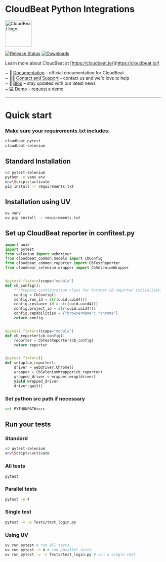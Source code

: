 # CloudBeat Python Integrations

[<img src="https://cdn.prod.website-files.com/5e5fd6a35f35b720bfd3198a/5e9c149f9ba5991a3901422b_cloudbeat_logo_png.webp" height="85px" alt="CloudBeat logo"/>](https://cloudbeat.io/ "CloudBeat")

[![Release
Status](https://img.shields.io/pypi/v/cloudbeat-common)](https://pypi.python.org/pypi/cloudbeat-common)
[![Downloads](https://img.shields.io/pypi/dm/cloudbeat-common)](https://pypi.python.org/pypi/cloudbeat-common)

Learn more about CloudBeat at [https://cloudbeat.io/](https://cloudbeat.io/)

~ 🧾 [Documentation](https://docs.cloudbeat.io/python-pytest) – official documentation for CloudBeat <br>
~ 🙋🏻 [Contact and Support](https://www.cloudbeat.io/contact) – contact us and we'd love to help <br>
~ 📣 [Blog](https://www.cloudbeat.io/blog) – stay updated with our latest news <br>
~ 💻 [Demo](https://calendly.com/ndimer/cloudbeat-demo) – request a demo <br>

---------

# Quick start

### Make sure your requirements.txt includes:
```sh
cloudbeat-pytest
cloudbeat-selenium
```

## Standard Installation
```sh
cd pytest-selenium
python -m venv env
env\Scripts\activate
pip install -r requirements.txt
```

## Installation using UV
```sh
uv venv
uv pip install -r requirements.txt
```

## Set up CloudBeat reporter in confitest.py
```python
import uuid
import pytest
from selenium import webdriver
from cloudbeat_common.models import CbConfig
from cloudbeat_common.reporter import CbTestReporter
from cloudbeat_selenium.wrapper import CbSeleniumWrapper


@pytest.fixture(scope="module")
def cb_config():
    """Prepare configuration class for further CB reporter initialization."""
    config = CbConfig()
    config.run_id = str(uuid.uuid4())
    config.instance_id = str(uuid.uuid4())
    config.project_id = str(uuid.uuid4())
    config.capabilities = {"browserName": "chrome"}
    return config


@pytest.fixture(scope="module")
def cb_reporter(cb_config):
    reporter = CbTestReporter(cb_config)
    return reporter


@pytest.fixture()
def setup(cb_reporter):
    driver = webdriver.Chrome()
    wrapper = CbSeleniumWrapper(cb_reporter)
    wrapped_driver = wrapper.wrap(driver)
    yield wrapped_driver
    driver.quit()

```

### Set python src path if necessary
```sh
set PYTHONPATH=src
```

## Run your tests

### Standard
```sh
cd pytest-selenium
env\Scripts\activate
```

### All tests
```sh
pytest 
```

### Parallel tests
```sh
pytest -n 4
```

### Single test
```sh
pytest -v -s Tests/test_login.py 
```

### Using UV
```sh
uv run pytest # run all tests
uv run pytest -n 4 # run parallel tests
uv run pytest -v -s Tests/test_login.py # run a single test
```
